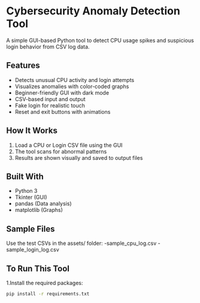 # Cybersecurity Anomaly Detection Tool
A simple GUI-based Python tool to detect CPU usage spikes and suspicious login behavior from CSV log data.

## Features
- Detects unusual CPU activity and login attempts
- Visualizes anomalies with color-coded graphs
- Beginner-friendly GUI with dark mode
- CSV-based input and output
- Fake login for realistic touch
- Reset and exit buttons with animations

## How It Works
1. Load a CPU or Login CSV file using the GUI 
2. The tool scans for abnormal patterns
3. Results are shown visually and saved to output files

## Built With
- Python 3
- Tkinter (GUI)
- pandas (Data analysis)
- matplotlib (Graphs)

## Sample Files

Use the test CSVs in the assets/ folder:
-sample_cpu_log.csv
-sample_login_log.csv

## To Run This Tool

1.Install the required packages:
   
   ```bash
   pip install -r requirements.txt
